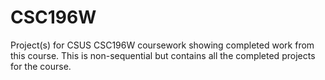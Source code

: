 # CSC196W
Project(s) for CSUS CSC196W coursework showing completed work from this course. 
This is non-sequential but contains all the completed projects for the course.
